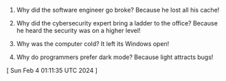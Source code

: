  
1. Why did the software engineer go broke? Because he lost all his cache!

2. Why did the cybersecurity expert bring a ladder to the office? Because he heard the security was on a higher level!

3. Why was the computer cold? It left its Windows open!

4. Why do programmers prefer dark mode? Because light attracts bugs!
 
[ 
Sun Feb  4 01:11:35 UTC 2024
 ]
